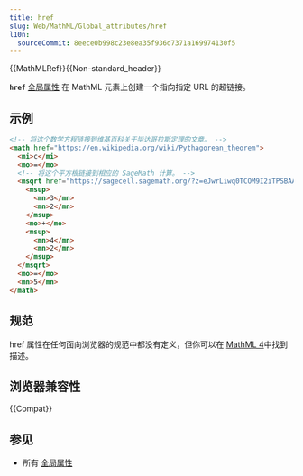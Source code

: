 ```yaml
---
title: href
slug: Web/MathML/Global_attributes/href
l10n:
  sourceCommit: 8eece0b998c23e8ea35f936d7371a169974130f5
---
```


{{MathMLRef}}{{Non-standard_header}}

**`href`** [全局属性](/zh-CN/docs/Web/MathML/Global_attributes) 在 MathML 元素上创建一个指向指定 URL 的超链接。

## 示例

```html
<!-- 将这个数学方程链接到维基百科关于毕达哥拉斯定理的文章。 -->
<math href="https://en.wikipedia.org/wiki/Pythagorean_theorem">
  <mi>c</mi>
  <mo>=</mo>
  <!-- 将这个平方根链接到相应的 SageMath 计算。 -->
  <msqrt href="https://sagecell.sagemath.org/?z=eJwrLiwq0TCOM9I2iTPSBAAeqgPO">
    <msup>
      <mn>3</mn>
      <mn>2</mn>
    </msup>
    <mo>+</mo>
    <msup>
      <mn>4</mn>
      <mn>2</mn>
    </msup>
  </msqrt>
  <mo>=</mo>
  <mn>5</mn>
</math>
```

## 规范

href 属性在任何面向浏览器的规范中都没有定义，但你可以在 [MathML 4](https://w3c.github.io/mathml/#interf_link)中找到描述。

## 浏览器兼容性

{{Compat}}

## 参见

- 所有 [全局属性](/zh-CN/docs/Web/MathML/Global_attributes)
